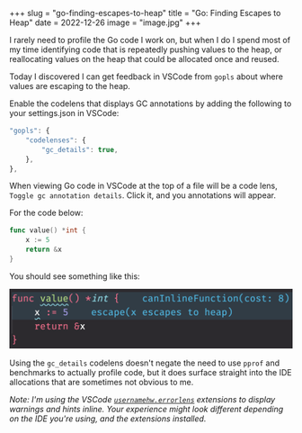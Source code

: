 +++
slug = "go-finding-escapes-to-heap"
title = "Go: Finding Escapes to Heap"
date = 2022-12-26
image = "image.jpg"
+++

I rarely need to profile the Go code I work on, but when I do I spend most of my
time identifying code that is repeatedly pushing values to the heap, or
reallocating values on the heap that could be allocated once and reused.

Today I discovered I can get feedback in VSCode from `gopls` about where
values are escaping to the heap.

Enable the codelens that displays GC annotations by adding the following to your settings.json in VSCode:

```js
"gopls": {
    "codelenses": {
        "gc_details": true,
    },
},
```

When viewing Go code in VSCode at the top of a file will be a code lens, `Toggle
gc annotation details`. Click it, and you annotations will appear.

For the code below:

```go
func value() *int {
	x := 5
	return &x
}
```

You should see something like this:

![](value.go.png)

Using the `gc_details` codelens doesn't negate the need to use `pprof` and
benchmarks to actually profile code, but it does surface straight into the IDE
allocations that are sometimes not obvious to me.

_Note: I'm using the VSCode [`usernamehw.errorlens`] extensions to display
warnings and hints inline. Your experience might look different depending on the
IDE you're using, and the extensions installed._

[`usernamehw.errorlens`]: https://marketplace.visualstudio.com/items?itemName=usernamehw.errorlens
